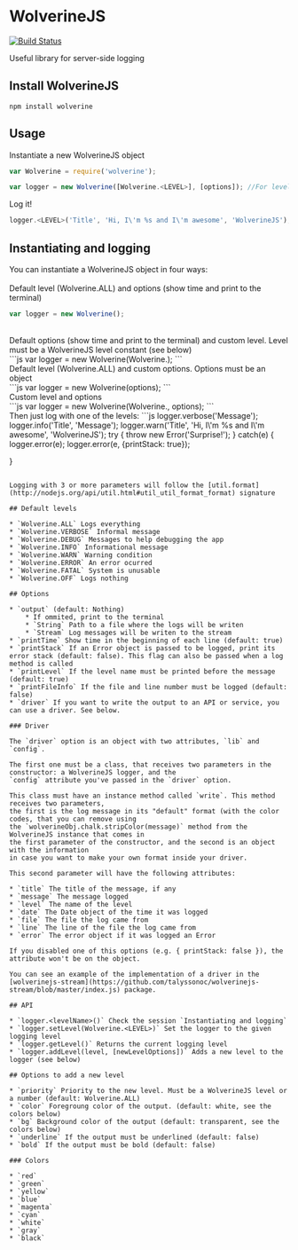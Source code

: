 # WolverineJS

[![Build Status](https://travis-ci.org/talyssonoc/WolverineJS.svg?branch=master)](https://travis-ci.org/talyssonoc/WolverineJS)

Useful library for server-side logging

## Install WolverineJS

`npm install wolverine`

## Usage

Instantiate a new WolverineJS object

```js
var Wolverine = require('wolverine');

var logger = new Wolverine([Wolverine.<LEVEL>], [options]); //For levels and options check the sessions below
```

Log it!

```js
logger.<LEVEL>('Title', 'Hi, I\'m %s and I\'m awesome', 'WolverineJS');
```

## Instantiating and logging

You can instantiate a WolverineJS object in four ways:
<br/><br/>
Default level (Wolverine.ALL) and options (show time and print to the terminal)
<br/>
```js
var logger = new Wolverine();
```
<br/>
Default options (show time and print to the terminal) and custom level. Level must be a WolverineJS level constant (see below)
<br/>
```js
var logger = new Wolverine(Wolverine.<LEVEL>);
```
<br/>
Default level (Wolverine.ALL) and custom options. Options must be an object
<br/>
```js
var logger = new Wolverine(options);
```
<br/>
Custom level and options
<br/>
```js
var logger = new Wolverine(Wolverine.<LEVEL>, options);
```
<br/>
Then just log with one of the levels:
```js
logger.verbose('Message');
logger.info('Title', 'Message');
logger.warn('Title', 'Hi, I\'m %s and I\'m awesome', 'WolverineJS');
try {
    throw new Error('Surprise!');
}
catch(e) {
    logger.error(e);
    logger.error(e, {printStack: true});

}
```

Logging with 3 or more parameters will follow the [util.format](http://nodejs.org/api/util.html#util_util_format_format) signature

## Default levels

* `Wolverine.ALL` Logs everything
* `Wolverine.VERBOSE` Informal message
* `Wolverine.DEBUG` Messages to help debugging the app
* `Wolverine.INFO` Informational message
* `Wolverine.WARN` Warning condition
* `Wolverine.ERROR` An error ocurred
* `Wolverine.FATAL` System is unusable
* `Wolverine.OFF` Logs nothing

## Options

* `output` (default: Nothing)
    * If ommited, print to the terminal
    * `String` Path to a file where the logs will be writen
    * `Stream` Log messages will be writen to the stream
* `printTime` Show time in the beginning of each line (default: true)
* `printStack` If an Error object is passed to be logged, print its error stack (default: false). This flag can also be passed when a log method is called
* `printLevel` If the level name must be printed before the message (default: true)
* `printFileInfo` If the file and line number must be logged (default: false)
* `driver` If you want to write the output to an API or service, you can use a driver. See below.

### Driver

The `driver` option is an object with two attributes, `lib` and `config`.

The first one must be a class, that receives two parameters in the constructor: a WolverineJS logger, and the
`config` attribute you've passed in the `driver` option.

This class must have an instance method called `write`. This method receives two parameters,
the first is the log message in its "default" format (with the color codes, that you can remove using
the `wolverineObj.chalk.stripColor(message)` method from the WolverineJS instance that comes in
the first parameter of the constructor, and the second is an object with the information
in case you want to make your own format inside your driver.

This second parameter will have the following attributes:

* `title` The title of the message, if any
* `message` The message logged
* `level` The name of the level
* `date` The Date object of the time it was logged
* `file` The file the log came from
* `line` The line of the file the log came from
* `error` The error object if it was logged an Error

If you disabled one of this options (e.g. { printStack: false }), the attribute won't be on the object.

You can see an example of the implementation of a driver in the [wolverinejs-stream](https://github.com/talyssonoc/wolverinejs-stream/blob/master/index.js) package.

## API

* `logger.<levelName>()` Check the session `Instantiating and logging`
* `logger.setLevel(Wolverine.<LEVEL>)` Set the logger to the given logging level
* `logger.getLevel()` Returns the current logging level
* `logger.addLevel(level, [newLevelOptions])` Adds a new level to the logger (see below)

## Options to add a new level

* `priority` Priority to the new level. Must be a WolverineJS level or a number (default: Wolverine.ALL)
* `color` Foregroung color of the output. (default: white, see the colors below)
* `bg` Background color of the output (default: transparent, see the colors below)
* `underline` If the output must be underlined (default: false)
* `bold` If the output must be bold (default: false)

### Colors

* `red`
* `green`
* `yellow`
* `blue`
* `magenta`
* `cyan`
* `white`
* `gray`
* `black`